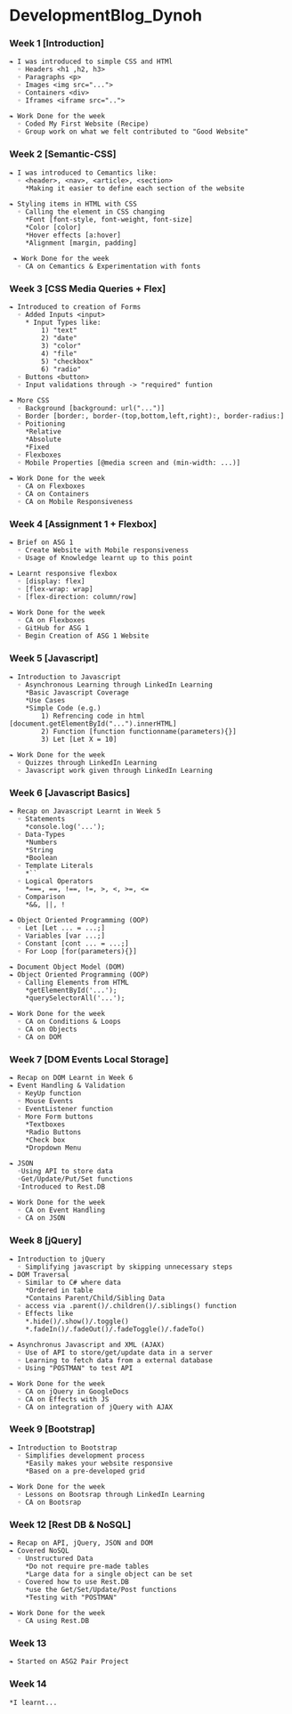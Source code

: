 # DevelopmentBlog_Dynoh
### Week 1 [Introduction]
    ❧ I was introduced to simple CSS and HTMl
      ◦ Headers <h1 ,h2, h3>
      ◦ Paragraphs <p>
      ◦ Images <img src="...">
      ◦ Containers <div>
      ◦ Iframes <iframe src="..">
      
    ❧ Work Done for the week
      ◦ Coded My First Website (Recipe)
      ◦ Group work on what we felt contributed to "Good Website"
    
### Week 2 [Semantic-CSS]
    ❧ I was introduced to Cemantics like:
      ◦ <header>, <nav>, <article>, <section>
        *Making it easier to define each section of the website
        
    ❧ Styling items in HTML with CSS
      ◦ Calling the element in CSS changing
        *Font [font-style, font-weight, font-size]
        *Color [color]
        *Hover effects [a:hover]
        *Alignment [margin, padding]
        
     ❧ Work Done for the week
      ◦ CA on Cemantics & Experimentation with fonts
    
### Week 3 [CSS Media Queries + Flex]
    ❧ Introduced to creation of Forms
      ◦ Added Inputs <input>
        * Input Types like:
            1) "text"
            2) "date"
            3) "color"
            4) "file"
            5) "checkbox"
            6) "radio"   
      ◦ Buttons <button>
      ◦ Input validations through -> "required" funtion
        
    ❧ More CSS
      ◦ Background [background: url("...")]
      ◦ Border [border:, border-(top,bottom,left,right):, border-radius:]
      ◦ Poitioning
        *Relative
        *Absolute
        *Fixed
      ◦ Flexboxes
      ◦ Mobile Properties [@media screen and (min-width: ...)]
        
    ❧ Work Done for the week
      ◦ CA on Flexboxes
      ◦ CA on Containers
      ◦ CA on Mobile Responsiveness
      
### Week 4 [Assignment 1 + Flexbox]
    ❧ Brief on ASG 1
      ◦ Create Website with Mobile responsiveness   
      ◦ Usage of Knowledge learnt up to this point
        
    ❧ Learnt responsive flexbox
      ◦ [display: flex]
      ◦ [flex-wrap: wrap]
      ◦ [flex-direction: column/row]
        
    ❧ Work Done for the week
      ◦ CA on Flexboxes
      ◦ GitHub for ASG 1
      ◦ Begin Creation of ASG 1 Website
    
### Week 5 [Javascript]
    ❧ Introduction to Javascript
      ◦ Asynchronous Learning through LinkedIn Learning
        *Basic Javascript Coverage
        *Use Cases
        *Simple Code (e.g.)
            1) Refrencing code in html [document.getElementById("...").innerHTML]
            2) Function [function functionname(parameters){}]
            3) Let [Let X = 10]
            
    ❧ Work Done for the week
      ◦ Quizzes through LinkedIn Learning
      ◦ Javascript work given through LinkedIn Learning
    
### Week 6 [Javascript Basics]
    ❧ Recap on Javascript Learnt in Week 5
      ◦ Statements
        *console.log('...');
      ◦ Data-Types
        *Numbers
        *String
        *Boolean
      ◦ Template Literals
        *``
      ◦ Logical Operators 
        *===, ==, !==, !=, >, <, >=, <=
      ◦ Comparison
        *&&, ||, !
    
    ❧ Object Oriented Programming (OOP)
      ◦ Let [Let ... = ...;]
      ◦ Variables [var ...;]
      ◦ Constant [cont ... = ...;]
      ◦ For Loop [for(parameters){}]
    
    ❧ Document Object Model (DOM)
    ❧ Object Oriented Programming (OOP)
      ◦ Calling Elements from HTML
        *getElementById('...');
        *querySelectorAll('...'); 
    
    ❧ Work Done for the week
      ◦ CA on Conditions & Loops
      ◦ CA on Objects
      ◦ CA on DOM
      
### Week 7 [DOM Events Local Storage]
    ❧ Recap on DOM Learnt in Week 6
    ❧ Event Handling & Validation
      ◦ KeyUp function
      ◦ Mouse Events
      ◦ EventListener function
      ◦ More Form buttons
        *Textboxes
        *Radio Buttons
        *Check box
        *Dropdown Menu
    
    ❧ JSON
      ◦Using API to store data
      ◦Get/Update/Put/Set functions
      ◦Introduced to Rest.DB
    
    ❧ Work Done for the week
      ◦ CA on Event Handling
      ◦ CA on JSON 
    
### Week 8 [jQuery]
    ❧ Introduction to jQuery
      ◦ Simplifying javascript by skipping unnecessary steps
    ❧ DOM Traversal
      ◦ Similar to C# where data
        *Ordered in table
        *Contains Parent/Child/Sibling Data
      ◦ access via .parent()/.children()/.siblings() function
      ◦ Effects like
        *.hide()/.show()/.toggle()
        *.fadeIn()/.fadeOut()/.fadeToggle()/.fadeTo()
    
    ❧ Asynchronus Javascript and XML (AJAX)
      ◦ Use of API to store/get/update data in a server
      ◦ Learning to fetch data from a external database
      ◦ Using "POSTMAN" to test API
    
    ❧ Work Done for the week
      ◦ CA on jQuery in GoogleDocs
      ◦ CA on Effects with JS
      ◦ CA on integration of jQuery with AJAX

### Week 9 [Bootstrap]
    ❧ Introduction to Bootstrap
      ◦ Simplifies development process
        *Easily makes your website responsive
        *Based on a pre-developed grid

    ❧ Work Done for the week
      ◦ Lessons on Bootsrap through LinkedIn Learning
      ◦ CA on Bootsrap

### Week 12 [Rest DB & NoSQL]
    ❧ Recap on API, jQuery, JSON and DOM
    ❧ Covered NoSQL
      ◦ Unstructured Data
        *Do not require pre-made tables
        *Large data for a single object can be set
      ◦ Covered how to use Rest.DB
        *use the Get/Set/Update/Post functions
        *Testing with "POSTMAN"
        
    ❧ Work Done for the week
      ◦ CA using Rest.DB
    
### Week 13
    ❧ Started on ASG2 Pair Project

### Week 14
    *I learnt...
